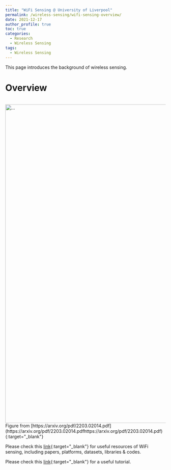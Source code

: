 ```yaml
---
title: "WiFi Sensing @ University of Liverpool"
permalink: /wireless-sensing/wifi-sensing-overview/
date: 2021-12-17
author_profile: true
toc: true
categories:
  - Research
  - Wireless Sensing
tags:
  - Wireless Sensing
---
```



This page introduces the background of wireless sensing.

# Overview

<br />
<img align="center" width="1000" src="{{ site.url }}/images\wireless-sensing\WirelessSensingSystemModel.png" alt="...">
<br />
Figure from [https://arxiv.org/pdf/2203.02014.pdf](https://arxiv.org/pdf/2203.02014.pdfhttps://arxiv.org/pdf/2203.02014.pdf){:target="_blank"}


Please check this [link](https://github.com/Marsrocky/Awesome-WiFi-CSI-Sensing){:target="_blank"} for useful resources of WiFi sensing, including papers, platforms, datasets, libraries & codes. 

Please check this [link](http://tns.thss.tsinghua.edu.cn/wst/){:target="_blank"} for a useful tutorial.
